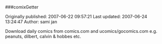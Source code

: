 ###comixGetter

Originally published: 2007-06-22 09:57:21
Last updated: 2007-06-24 13:24:47
Author: sami jan

Download daily comics from comics.com and ucomics/gocomics.com e.g. peanuts, dilbert, calvin & hobbes etc.